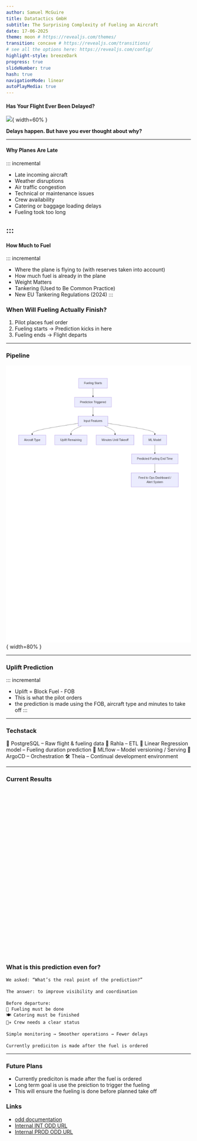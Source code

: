 ```yaml
---
author: Samuel McGuire 
title: Datatactics GmbH
subtitle: The Surprising Complexity of Fueling an Aircraft
date: 17-06-2025
theme: moon # https://revealjs.com/themes/
transition: concave # https://revealjs.com/transitions/
# see all the options here: https://revealjs.com/config/
highlight-style: breezeDark
progress: true
slideNumber: true
hash: true
navigationMode: linear
autoPlayMedia: true
---
```


#### Has Your Flight Ever Been Delayed?

![](assets/airport_delays.png){ width=60% }

**Delays happen. But have you ever thought about why?**

---

#### Why Planes Are Late

::: incremental

- Late incoming aircraft
- Weather disruptions
- Air traffic congestion
- Technical or maintenance issues
- Crew availability
- Catering or baggage loading delays
- Fueling took too long   

:::
--- 

#### How Much to Fuel

::: incremental
- Where the plane is flying to (with reserves taken into account)
- How much fuel is already in the plane
- Weight Matters
- Tankering (Used to Be Common Practice)
- New EU Tankering Regulations (2024)
:::


### When Will Fueling Actually Finish?

1. Pilot places fuel order  
2. Fueling starts → Prediction kicks in here  
3. Fueling ends → Flight departs  

---


### Pipeline

![](assets/prediction_flow.png){ width=80% }

---


### Uplift Prediction


::: incremental
- Uplift = Block Fuel - FOB 
- This is what the pilot orders
- the prediction is made using the FOB, aircraft type and minutes to take off
:::

---

### Techstack



🧱 PostgreSQL – Raw flight & fueling data
🔁 Rahla – ETL
🧠 Linear Regression model – Fueling duration prediction
🧪 MLflow – Model versioning / Serving
🔁 ArgoCD – Orchestration
🛠️ Theia – Continual development environment

---

### Current Results


<iframe scrolling="no" style="border:none;" seamless="seamless" data-src="assets/absolute_error_quantiles.html" height="450" width="100%"></iframe>

### What is this prediction even for?

    We asked: “What’s the real point of the prediction?”

    The answer: to improve visibility and coordination

    Before departure:
    🛫 Fueling must be done
    🍽 Catering must be finished
    👨‍✈️ Crew needs a clear status

    Simple monitoring → Smoother operations → Fewer delays

    Currently prediciton is made after the fuel is ordered
---

### Future Plans

- Currently prediciton is made after the fuel is ordered
- Long term goal is use the preiction to trigger the fueling
- This will ensure the fueling is done before planned take off


### Links

- [odd documentation](https://docs.opendatadiscovery.org/)
- [Internal INT ODD URL](https://odd-fraalliance-platform.int.k8s.lsyesp.lhgroup.de)
- [Internal PROD ODD URL](https://odd-fraalliance-platform.prod.k8s.lsyesp.lhgroup.de)


